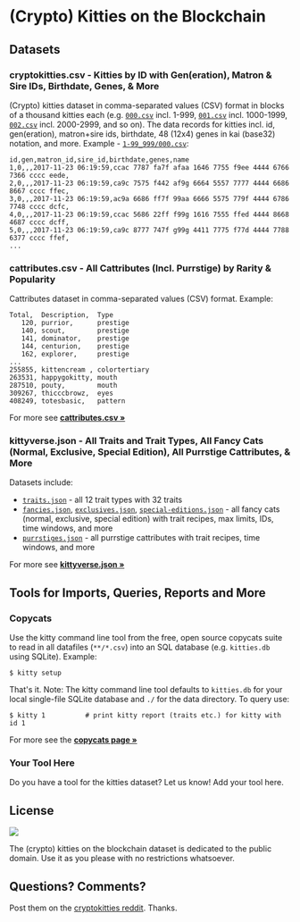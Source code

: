 # (Crypto) Kitties on the Blockchain



## Datasets

### cryptokitties.csv  - Kitties by ID with Gen(eration), Matron & Sire IDs, Birthdate, Genes, & More

(Crypto) kitties dataset in comma-separated values (CSV) format
in blocks of a thousand kitties each
(e.g.
[`000.csv`](1-99_999/000.csv) incl. 1-999,
[`001.csv`](1-99_999/001.csv) incl. 1000-1999,
[`002.csv`](1-99_999/002.csv) incl. 2000-2999, and so on).
The data records for kitties
incl. id, gen(eration), matron+sire ids, birthdate,
48 (12x4) genes in kai (base32) notation, and more.
Example - [`1-99_999/000.csv`](1-99_999/000.csv):

```
id,gen,matron_id,sire_id,birthdate,genes,name
1,0,,,2017-11-23 06:19:59,ccac 7787 fa7f afaa 1646 7755 f9ee 4444 6766 7366 cccc eede,
2,0,,,2017-11-23 06:19:59,ca9c 7575 f442 af9g 6664 5557 7777 4444 6686 8667 cccc ffec,
3,0,,,2017-11-23 06:19:59,ac9a 6686 ff7f 99aa 6666 5575 779f 4444 6786 7748 cccc dcfc,
4,0,,,2017-11-23 06:19:59,ccac 5686 22ff f99g 1616 7555 ffed 4444 8668 4687 cccc dcff,
5,0,,,2017-11-23 06:19:59,ca9c 8777 747f g99g 4411 7775 f77d 4444 7788 6377 cccc ffef,
...
```

### cattributes.csv  - All Cattributes (Incl. Purrstige) by Rarity & Popularity

Cattributes dataset in comma-separated values (CSV) format.
Example:

```
Total,  Description,  Type
   120, purrior,      prestige
   140, scout,        prestige
   141, dominator,    prestige
   144, centurion,    prestige
   162, explorer,     prestige
...
255855, kittencream , colortertiary
263531, happygokitty, mouth
287510, pouty,        mouth
309267, thicccbrowz,  eyes
408249, totesbasic,   pattern
```

For more see [**cattributes.csv »**](cattributes.csv)



### kittyverse.json  - All Traits and Trait Types, All Fancy Cats (Normal, Exclusive, Special Edition), All Purrstige Cattributes, & More

Datasets include:

- [`traits.json`](https://raw.githubusercontent.com/cryptocopycats/kitties/master/kittyverse.json/traits.json) - all 12 trait types with 32 traits
- [`fancies.json`](https://raw.githubusercontent.com/cryptocopycats/kitties/master/kittyverse.json/fancies.json), [`exclusives.json`](https://raw.githubusercontent.com/cryptocopycats/kitties/master/kittyverse.json/exclusives.json), [`special-editions.json`](https://raw.githubusercontent.com/cryptocopycats/kitties/master/kittyverse.json/special-editions.json) - all fancy cats (normal, exclusive, special edition) with trait recipes, max limits, IDs, time windows, and more
- [`purrstiges.json`](https://raw.githubusercontent.com/cryptocopycats/kitties/master/kittyverse.json/purrstiges.json) - all purrstige cattributes with trait recipes, time windows, and more


For more see [**kittyverse.json »**](kittyverse.json)




## Tools for Imports, Queries, Reports and More


### Copycats

Use the kitty command line tool from the free, open source copycats suite to
read in all datafiles (`**/*.csv`) into an SQL database (e.g. `kitties.db` using SQLite).
Example:

```
$ kitty setup
```

That's it. Note: The kitty command line tool defaults to `kitties.db`
for your local single-file SQLite database
and `./` for the data directory. To query use:

```
$ kitty 1          # print kitty report (traits etc.) for kitty with id 1
```

For more see the [**copycats page »**](https://github.com/cryptocopycats/copycats#database-setup)



### Your Tool Here

Do you have a tool for the kitties dataset? Let us know! Add your tool here.





## License

![](https://publicdomainworks.github.io/buttons/zero88x31.png)

The (crypto) kitties on the blockchain dataset
is dedicated to the public domain.
Use it as you please with no restrictions whatsoever.



## Questions? Comments?

Post them on the [cryptokitties reddit](https://www.reddit.com/r/cryptokitties). Thanks.
